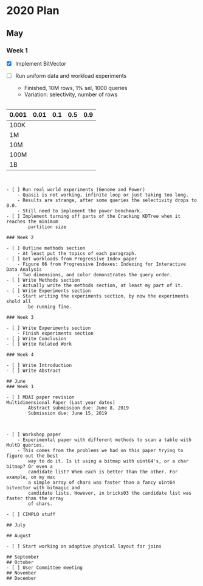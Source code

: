 
# 2020 Plan
## May
### Week 1

- [x] Implement BitVector
- [ ] Run uniform data and workload experiments
    - Finished, 10M rows, 1% sel, 1000 queries
    - Variation: selectivity, number of rows
    
   ```
| 0.001 | 0.01 | 0.1   | 0.5   | 0.9   |
| ----- |:----:| -----:| -----:|------:|
| 100K	|      |       |       |       |
| 1M	|      |       |       |       |
| 10M	|      |       |       |       |
| 100M	|      |       |       |       |
| 1B	|      |       |       |       |
```


- [ ] Run real world experiments (Genome and Power)
    - Quasii is not working, infinite loop or just taking too long.
    - Results are strange, after some queries the selectivity drops to 0.0.
    - Still need to implement the power benchmark.
- [ ] Implement turning off parts of the Cracking KDTree when it reaches the minimum
        partition size

### Week 2

- [ ] Outline methods section
    - At least put the topics of each paragraph.
- [ ] Get workloads from Progressive Index paper
    - Figure 06 from Progressive Indexes: Indexing for Interactive Data Analysis
    - Two dimensions, and color demonstrates the query order.
- [ ] Write Methods section
    - Actually write the methods section, at least my part of it.
- [ ] Write Experiments section
    - Start writing the experiments section, by now the experiments shold all
        be running fine.

### Week 3

- [ ] Write Experiments section
    - Finish experiments section
- [ ] Write Conclusion
- [ ] Write Related Work

### Week 4

- [ ] Write Introduction
- [ ] Write Abstract

## June
### Week 1

- [ ] MDAI paper revision
Multidimensional Paper (Last year dates)
		Abstract submission due: June 8, 2019
		Submission due: June 15, 2019



- [ ] Workshop paper
    - Experimental paper with different methods to scan a table with MultD queries.
    - This comes from the problems we had on this paper trying to figure out the best
        way to do it. Is it using a bitmap with uint64's, or a char bitmap? Or even a
        candidate list? When each is better than the other. For example, on my mac
        a simple array of chars was faster than a fancy uint64 bitvector with bitmagic and
        candidate lists. However, in bricks03 the candidate list was faster than the array
        of chars.

- [ ] CIMPLO stuff

## July
	
## August

- [ ] Start working on adaptive physical layout for joins

## September
## October
- [ ] User Committee meeting
## November
## December
